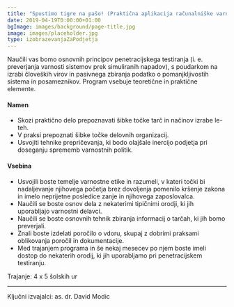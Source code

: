 ```yaml
---
title: "Spustimo tigre na pašo! (Praktična aplikacija računalniške varnosti za podjetja)"
date: 2019-04-19T0:00:00+01:00
bgImage: images/background/page-title.jpg
image: images/placeholder.jpg
type: izobrazevanjaZaPodjetja
---
```

Naučili vas bomo osnovnih principov penetracijskega testiranja (i. e. preverjanja varnosti sistemov prek simuliranih napadov), s poudarkom na izrabi človeških virov in pasivnega zbiranja podatko o pomanjkljivostih sistema in posameznikov. Program vsebuje teoretične in praktične elemente.

#### Namen
- Skozi praktično delo prepoznavati šibke točke tarč in načinov izrabe le-teh.
- V praksi prepoznati šibke točke delovnih organizacij.
- Usvojiti tehnike prepričevanja, ki bodo olajšale inercijo podjetja pri doseganju sprememb varnostnih politik.

#### Vsebina
- Usvojili boste temelje varnostne etike in razumeli, v kateri točki bi nadaljevanje njihovega početja brez dovoljenja pomenilo kršenje zakona in imelo neprijetne posledice zanje in njihovega zaposlovalca.
- Naučili se boste osnov dela z nekaterimi tipičnimi orodji, ki jih uporabljajo varnostni delavci.
- Naučili se boste osnovnih tehnik zbiranja informacij o tarčah, ki jih bomo preverjali.
- Znali boste izdelati poročilo o vdoru, skupaj z dobrimi praksami oblikovanja poročil in dokumentacije.
- Med trajanjem programa in še nekaj mesecev po njem boste imeli dostop do nekaterih orodij, ki jih uporabljamo pri penetracijskem testiranju.

Trajanje: 4 x 5 šolskih ur

--- 

Ključni izvajalci: as. dr. David Modic
